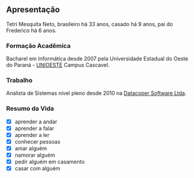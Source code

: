 ## Apresentação

Tetri Mesquita Neto, brasileiro há 33 anos, casado há 9 anos, pai do Frederico há 6 anos.

### Formação Acadêmica

Bacharel em Informática desde 2007 pela Universidade Estadual do Oeste do Paraná - [UNIOESTE](https://unioeste.br/?ref=tetri.github.io) Campus Cascavel.

### Trabalho

Analista de Sistemas nível pleno desde 2010 na [Datacoper Software Ltda](https://www.datacoper.com.br?ref=tetri.github.io).

### Resumo da Vida

- [x] aprender a andar
- [x] aprender a falar
- [x] aprender a ler
- [x] conhecer pessoas
- [x] amar alguém
- [x] namorar alguém
- [x] pedir alguém em casamento
- [x] casar com alguém
